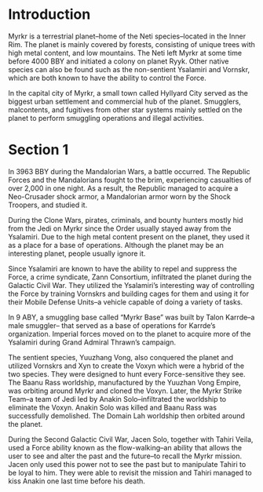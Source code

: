 # Introduction

Myrkr is a terrestrial planet–home of the Neti species–located in the Inner Rim.
The planet is mainly covered by forests, consisting of unique trees with high metal content, and low mountains.
The Neti left Myrkr at some time before 4000 BBY and initiated a colony on planet Ryyk.
Other native species can also be found such as the non-sentient Ysalamiri and Vornskr, which are both known to have the ability to control the Force.

In the capital city of Myrkr, a small town called Hyllyard City served as the biggest urban settlement and commercial hub of the planet.
Smugglers, malcontents, and fugitives from other star systems mainly settled on the planet to perform smuggling operations and illegal activities.

# Section 1

In 3963 BBY during the Mandalorian Wars, a battle occurred.
The Republic Forces and the Mandalorians fought to the brim, experiencing casualties of over 2,000 in one night.
As a result, the Republic managed to acquire a Neo-Crusader shock armor, a Mandalorian armor worn by the Shock Troopers, and studied it.

During the Clone Wars, pirates, criminals, and bounty hunters mostly hid from the Jedi on Myrkr since the Order usually stayed away from the Ysalamiri.
Due to the high metal content present on the planet, they used it as a place for a base of operations.
Although the planet may be an interesting planet, people usually ignore it.

Since Ysalamiri are known to have the ability to repel and suppress the Force, a crime syndicate, Zann Consortium, infiltrated the planet during the Galactic Civil War.
They utilized the Ysalamiri’s interesting way of controlling the Force by training Vornskrs and building cages for them and using it for their Mobile Defense Units–a vehicle capable of doing a variety of tasks.

In 9 ABY, a smuggling base called “Myrkr Base” was built by Talon Karrde–a male smuggler– that served as a base of operations for Karrde’s organization.
Imperial forces moved on to the planet to acquire more of the Ysalamiri during Grand Admiral Thrawn’s campaign.

The sentient species, Yuuzhang Vong, also conquered the planet and utilized Vornskrs and Xyn to create the Voxyn which were a hybrid of the two species.
They were designed to hunt every Force-sensitive they see.
The Baanu Rass worldship, manufactured by the Yuuzhan Vong Empire, was orbiting around Myrkr and cloned the Voxyn.
Later, the Myrkr Strike Team–a team of Jedi led by Anakin Solo–infiltrated the worldship to eliminate the Voxyn.
Anakin Solo was killed and Baanu Rass was successfully demolished.
The Domain Lah worldship then orbited around the planet.

During the Second Galactic Civil War, Jacen Solo, together with Tahiri Veila, used a Force ability known as the flow-walking–an ability that allows the user to see and alter the past and the future–to recall the Myrkr mission.
Jacen only used this power not to see the past but to manipulate Tahiri to be loyal to him.
They were able to revisit the mission and Tahiri managed to kiss Anakin one last time before his death.
